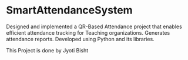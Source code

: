 # SmartAttendanceSystem
Designed and implemented a QR-Based Attendance project that enables efficient attendance tracking for
Teaching organizations. 
Generates attendance reports. 
Developed using Python and its libraries.

This Project is done by Jyoti Bisht
